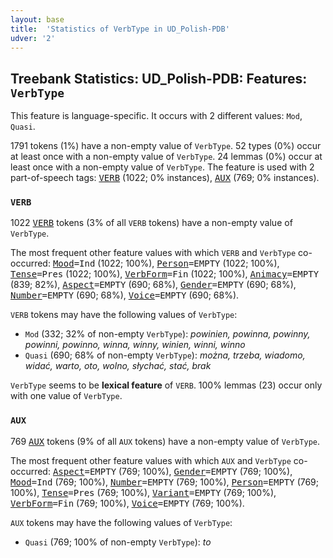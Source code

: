 ```yaml
---
layout: base
title:  'Statistics of VerbType in UD_Polish-PDB'
udver: '2'
---
```


## Treebank Statistics: UD_Polish-PDB: Features: `VerbType`

This feature is language-specific.
It occurs with 2 different values: `Mod`, `Quasi`.

1791 tokens (1%) have a non-empty value of `VerbType`.
52 types (0%) occur at least once with a non-empty value of `VerbType`.
24 lemmas (0%) occur at least once with a non-empty value of `VerbType`.
The feature is used with 2 part-of-speech tags: <tt><a href="pl_pdb-pos-VERB.html">VERB</a></tt> (1022; 0% instances), <tt><a href="pl_pdb-pos-AUX.html">AUX</a></tt> (769; 0% instances).

### `VERB`

1022 <tt><a href="pl_pdb-pos-VERB.html">VERB</a></tt> tokens (3% of all `VERB` tokens) have a non-empty value of `VerbType`.

The most frequent other feature values with which `VERB` and `VerbType` co-occurred: <tt><a href="pl_pdb-feat-Mood.html">Mood</a></tt><tt>=Ind</tt> (1022; 100%), <tt><a href="pl_pdb-feat-Person.html">Person</a></tt><tt>=EMPTY</tt> (1022; 100%), <tt><a href="pl_pdb-feat-Tense.html">Tense</a></tt><tt>=Pres</tt> (1022; 100%), <tt><a href="pl_pdb-feat-VerbForm.html">VerbForm</a></tt><tt>=Fin</tt> (1022; 100%), <tt><a href="pl_pdb-feat-Animacy.html">Animacy</a></tt><tt>=EMPTY</tt> (839; 82%), <tt><a href="pl_pdb-feat-Aspect.html">Aspect</a></tt><tt>=EMPTY</tt> (690; 68%), <tt><a href="pl_pdb-feat-Gender.html">Gender</a></tt><tt>=EMPTY</tt> (690; 68%), <tt><a href="pl_pdb-feat-Number.html">Number</a></tt><tt>=EMPTY</tt> (690; 68%), <tt><a href="pl_pdb-feat-Voice.html">Voice</a></tt><tt>=EMPTY</tt> (690; 68%).

`VERB` tokens may have the following values of `VerbType`:

* `Mod` (332; 32% of non-empty `VerbType`): <em>powinien, powinna, powinny, powinni, powinno, winna, winny, winien, winni, winno</em>
* `Quasi` (690; 68% of non-empty `VerbType`): <em>można, trzeba, wiadomo, widać, warto, oto, wolno, słychać, stać, brak</em>

`VerbType` seems to be **lexical feature** of `VERB`. 100% lemmas (23) occur only with one value of `VerbType`.

### `AUX`

769 <tt><a href="pl_pdb-pos-AUX.html">AUX</a></tt> tokens (9% of all `AUX` tokens) have a non-empty value of `VerbType`.

The most frequent other feature values with which `AUX` and `VerbType` co-occurred: <tt><a href="pl_pdb-feat-Aspect.html">Aspect</a></tt><tt>=EMPTY</tt> (769; 100%), <tt><a href="pl_pdb-feat-Gender.html">Gender</a></tt><tt>=EMPTY</tt> (769; 100%), <tt><a href="pl_pdb-feat-Mood.html">Mood</a></tt><tt>=Ind</tt> (769; 100%), <tt><a href="pl_pdb-feat-Number.html">Number</a></tt><tt>=EMPTY</tt> (769; 100%), <tt><a href="pl_pdb-feat-Person.html">Person</a></tt><tt>=EMPTY</tt> (769; 100%), <tt><a href="pl_pdb-feat-Tense.html">Tense</a></tt><tt>=Pres</tt> (769; 100%), <tt><a href="pl_pdb-feat-Variant.html">Variant</a></tt><tt>=EMPTY</tt> (769; 100%), <tt><a href="pl_pdb-feat-VerbForm.html">VerbForm</a></tt><tt>=Fin</tt> (769; 100%), <tt><a href="pl_pdb-feat-Voice.html">Voice</a></tt><tt>=EMPTY</tt> (769; 100%).

`AUX` tokens may have the following values of `VerbType`:

* `Quasi` (769; 100% of non-empty `VerbType`): <em>to</em>

